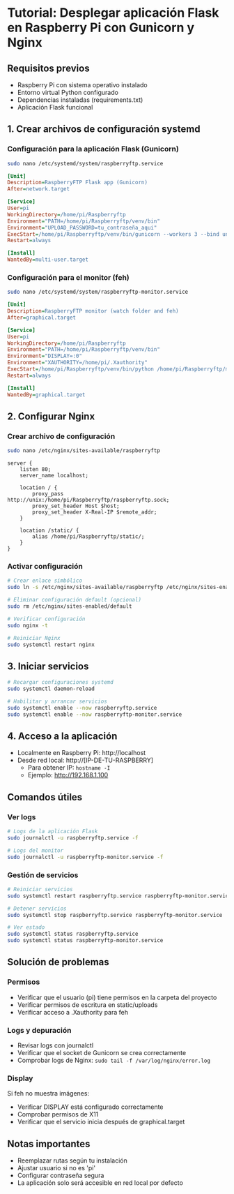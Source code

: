# Tutorial: Desplegar aplicación Flask en Raspberry Pi con Gunicorn y Nginx

## Requisitos previos
- Raspberry Pi con sistema operativo instalado
- Entorno virtual Python configurado
- Dependencias instaladas (requirements.txt)
- Aplicación Flask funcional

## 1. Crear archivos de configuración systemd

### Configuración para la aplicación Flask (Gunicorn)
```bash
sudo nano /etc/systemd/system/raspberryftp.service
```

```ini
[Unit]
Description=RaspberryFTP Flask app (Gunicorn)
After=network.target

[Service]
User=pi
WorkingDirectory=/home/pi/Raspberryftp
Environment="PATH=/home/pi/Raspberryftp/venv/bin"
Environment="UPLOAD_PASSWORD=tu_contraseña_aqui"
ExecStart=/home/pi/Raspberryftp/venv/bin/gunicorn --workers 3 --bind unix:/home/pi/Raspberryftp/raspberryftp.sock app:app
Restart=always

[Install]
WantedBy=multi-user.target
```

### Configuración para el monitor (feh)
```bash
sudo nano /etc/systemd/system/raspberryftp-monitor.service
```

```ini
[Unit]
Description=RaspberryFTP monitor (watch folder and feh)
After=graphical.target

[Service]
User=pi
WorkingDirectory=/home/pi/Raspberryftp
Environment="PATH=/home/pi/Raspberryftp/venv/bin"
Environment="DISPLAY=:0"
Environment="XAUTHORITY=/home/pi/.Xauthority"
ExecStart=/home/pi/Raspberryftp/venv/bin/python /home/pi/Raspberryftp/monitor.py
Restart=always

[Install]
WantedBy=graphical.target
```

## 2. Configurar Nginx

### Crear archivo de configuración
```bash
sudo nano /etc/nginx/sites-available/raspberryftp
```

```nginx
server {
    listen 80;
    server_name localhost;

    location / {
        proxy_pass http://unix:/home/pi/Raspberryftp/raspberryftp.sock;
        proxy_set_header Host $host;
        proxy_set_header X-Real-IP $remote_addr;
    }

    location /static/ {
        alias /home/pi/Raspberryftp/static/;
    }
}
```

### Activar configuración
```bash
# Crear enlace simbólico
sudo ln -s /etc/nginx/sites-available/raspberryftp /etc/nginx/sites-enabled/

# Eliminar configuración default (opcional)
sudo rm /etc/nginx/sites-enabled/default

# Verificar configuración
sudo nginx -t

# Reiniciar Nginx
sudo systemctl restart nginx
```

## 3. Iniciar servicios

```bash
# Recargar configuraciones systemd
sudo systemctl daemon-reload

# Habilitar y arrancar servicios
sudo systemctl enable --now raspberryftp.service
sudo systemctl enable --now raspberryftp-monitor.service
```

## 4. Acceso a la aplicación

- Localmente en Raspberry Pi: http://localhost
- Desde red local: http://[IP-DE-TU-RASPBERRY]
  - Para obtener IP: `hostname -I`
  - Ejemplo: http://192.168.1.100

## Comandos útiles

### Ver logs
```bash
# Logs de la aplicación Flask
sudo journalctl -u raspberryftp.service -f

# Logs del monitor
sudo journalctl -u raspberryftp-monitor.service -f
```

### Gestión de servicios
```bash
# Reiniciar servicios
sudo systemctl restart raspberryftp.service raspberryftp-monitor.service

# Detener servicios
sudo systemctl stop raspberryftp.service raspberryftp-monitor.service

# Ver estado
sudo systemctl status raspberryftp.service
sudo systemctl status raspberryftp-monitor.service
```

## Solución de problemas

### Permisos
- Verificar que el usuario (pi) tiene permisos en la carpeta del proyecto
- Verificar permisos de escritura en static/uploads
- Verificar acceso a .Xauthority para feh

### Logs y depuración
- Revisar logs con journalctl
- Verificar que el socket de Gunicorn se crea correctamente
- Comprobar logs de Nginx: `sudo tail -f /var/log/nginx/error.log`

### Display
Si feh no muestra imágenes:
- Verificar DISPLAY está configurado correctamente
- Comprobar permisos de X11
- Verificar que el servicio inicia después de graphical.target

## Notas importantes
- Reemplazar rutas según tu instalación
- Ajustar usuario si no es 'pi'
- Configurar contraseña segura
- La aplicación solo será accesible en red local por defecto